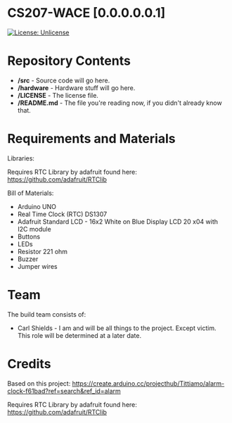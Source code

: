 # CS207-WACE [0.0.0.0.0.1]

[![License: Unlicense](https://img.shields.io/badge/license-Unlicense-blue.svg)](http://unlicense.org/)



Repository Contents
===================

* **/src** - Source code will go here.
* **/hardware** - Hardware stuff will go here. 
* **/LICENSE** - The license file.
* **/README.md** - The file you're reading now, if you didn't already know that. 

Requirements and Materials
==========================

Libraries:

Requires RTC Library by adafruit found here: https://github.com/adafruit/RTClib


Bill of Materials:

* Arduino UNO
* Real Time Clock (RTC) DS1307
* Adafruit Standard LCD - 16x2 White on Blue Display LCD 20 x04 with I2C module
* Buttons
* LEDs
* Resistor 221 ohm
* Buzzer
* Jumper wires


Team
====
The build team consists of: 
* Carl Shields - I am and will be all things to the project. Except victim. This role will be determined at a later date.

Credits
=======

Based on this project: https://create.arduino.cc/projecthub/Tittiamo/alarm-clock-f61bad?ref=search&ref_id=alarm

Requires RTC Library by adafruit found here: https://github.com/adafruit/RTClib